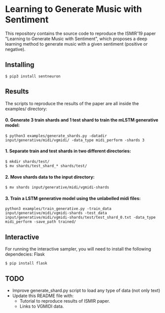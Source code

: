 # Learning to Generate Music with Sentiment

This repository contains the source code to reproduce the ISMIR'19 paper "Learning to Generate Music with Sentiment", which proposes a deep learning method to generate music with a given sentiment (positive or negative).

## Installing

```
$ pip3 install sentneuron
```

## Results

The scripts to reproduce the results of the paper are all inside the examples/ directory:

#### 0. Generate 3 train shards and 1 test shard to train the mLSTM generative model:
```
$ python3 examples/generate_shards.py -datadir input/generative/midi/vgmidi/ -data_type midi_perform -shards 3
```

#### 1. Separate train and test shards in two different directories:

```
$ mkdir shards/test/
$ mv shards/test_shard_* shards/test/
```

#### 2. Move shards data to the input directory:

```
$ mv shards input/generative/midi/vgmidi-shards
```

#### 3. Train a LSTM generative model using the unlabelled midi files:

```
python3 examples/train_generative.py -train_data input/generative/midi/vgmidi-shards -test_data input/generative/midi/vgmidi-shards/test/test_shard_0.txt -data_type midi_perform -save_path trained/
```

## Interactive

For running the interactive sampler, you will need to install the following dependecies: Flask

```
$ pip install flask
```

## TODO

- Improve generate_shard.py script to load any type of data (not only text)
- Update this README file with:
  - Tutorial to reproduce results of ISMIR paper.
  - Links to VGMIDI data.
